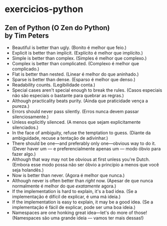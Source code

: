 # exercicios-python

## Zen of Python (O Zen do Python) <br> by Tim Peters

* Beautiful is better than ugly. (Bonito é melhor que feio.)
* Explicit is better than implicit. (Explícito é melhor que implícito.)
* Simple is better than complex. (Simples é melhor que complexo.)
* Complex is better than complicated. (Complexo é melhor que complicado.)
* Flat is better than nested. (Linear é melhor do que aninhado.)
* Sparse is better than dense. (Esparso é melhor que denso.)
* Readability counts. (Legibilidade conta.)
* Special cases aren't special enough to break the rules. (Casos especiais não são especiais o bastante para quebrar as regras.)
* Although practicality beats purity. (Ainda que praticidade vença a pureza.)
* Errors should never pass silently. (Erros nunca devem passar silenciosamente.)
* Unless explicitly silenced. (A menos que sejam explicitamente silenciados.)
* In the face of ambiguity, refuse the temptation to guess. (Diante da ambiguidade, recuse a tentação de adivinhar.)
* There should be one—and preferably only one—obvious way to do it. (Dever haver um — e preferencialmente apenas um — modo óbvio para fazer algo.)
* Although that way may not be obvious at first unless you're Dutch. (Embora esse modo possa não ser óbvio a princípio a menos que você seja holandês.)
* Now is better than never. (Agora é melhor que nunca.)
* Although never is often better than *right* now. (Apesar de que nunca normalmente é melhor do que *exatamente* agora.)
* If the implementation is hard to explain, it's a bad idea. (Se a implementação é difícil de explicar, é uma má ideia.)
* If the implementation is easy to explain, it may be a good idea. (Se a implementação é fácil de explicar, pode ser uma boa ideia.)
* Namespaces are one honking great idea—let's do more of those! (Namespaces são uma grande ideia — vamos ter mais dessas!)
